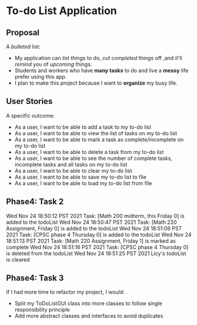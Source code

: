 # To-do List Application

## Proposal

A *bulleted* list:
- My application can *list things* to do, *cut completed* things off ,and it'll *remind* you of *upcoming* things.
- Students and workers who have **many tasks** to do and live a **messy** life prefer using this app.
- I plan to make this project because I want to **organize** my busy life.



## User Stories

A specific outcome:
- As a user, I want to be able to add a task to my to-do list
- As a user, I want to be able to view the list of tasks on my to-do list
- As a user, I want to be able to mark a task as complete/incomplete on my to-do list
- As a user, I want to be able to delete a task from my to-do list
- As a user, I want to be able to see the number of complete tasks, incomplete tasks and all tasks on my to-do list
- As a user, I want to be able to clear my to-do list
- As a user, I want to be able to save my to-do list to file
- As a user, I want to be able to load my to-do list from file



## Phase4: Task 2

Wed Nov 24 18:50:12 PST 2021
Task: [Math 200 midterm, this Friday 0] is added to the todoList
Wed Nov 24 18:50:47 PST 2021
Task: [Math 220 Assignment, Friday 0] is added to the todoList
Wed Nov 24 18:51:06 PST 2021
Task: [CPSC phase 4 Thursday 0] is added to the todoList
Wed Nov 24 18:51:13 PST 2021
Task: [Math 220 Assignment, Friday 1] is marked as complete
Wed Nov 24 18:51:16 PST 2021
Task: [CPSC phase 4 Thursday 0] is deleted from the todoList
Wed Nov 24 18:51:25 PST 2021
Licy's todoList is cleared


## Phase4: Task 3

If I had more time to refactor my project, I would:
- Split my ToDoListGUI class into more classes to follow single responsibility principle
- Add more abstract classes and interfaces to avoid duplicates